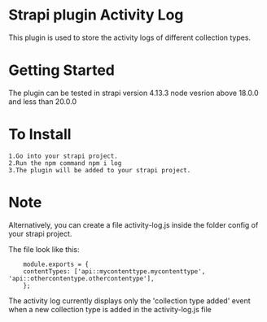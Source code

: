 # Strapi plugin Activity Log

This plugin is used to store the activity logs of different collection types.

# Getting Started

The plugin can be tested in strapi version 4.13.3 node vesrion above 18.0.0 and less than 20.0.0

# To Install

    1.Go into your strapi project.
    2.Run the npm command npm i log
    3.The plugin will be added to your strapi project.

# Note

Alternatively, you can create a file activity-log.js inside the folder config of your strapi project.

The file look like this:

        module.exports = {
        contentTypes: ['api::mycontenttype.mycontenttype', 'api::othercontentype.othercontentype'],
        };

The activity log currently displays only the 'collection type added' event when a new collection type is added in the activity-log.js file